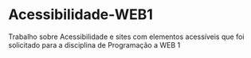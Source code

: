 # Acessibilidade-WEB1
Trabalho sobre Acessibilidade e sites com elementos acessíveis que foi solicitado para a disciplina de Programação a WEB 1
